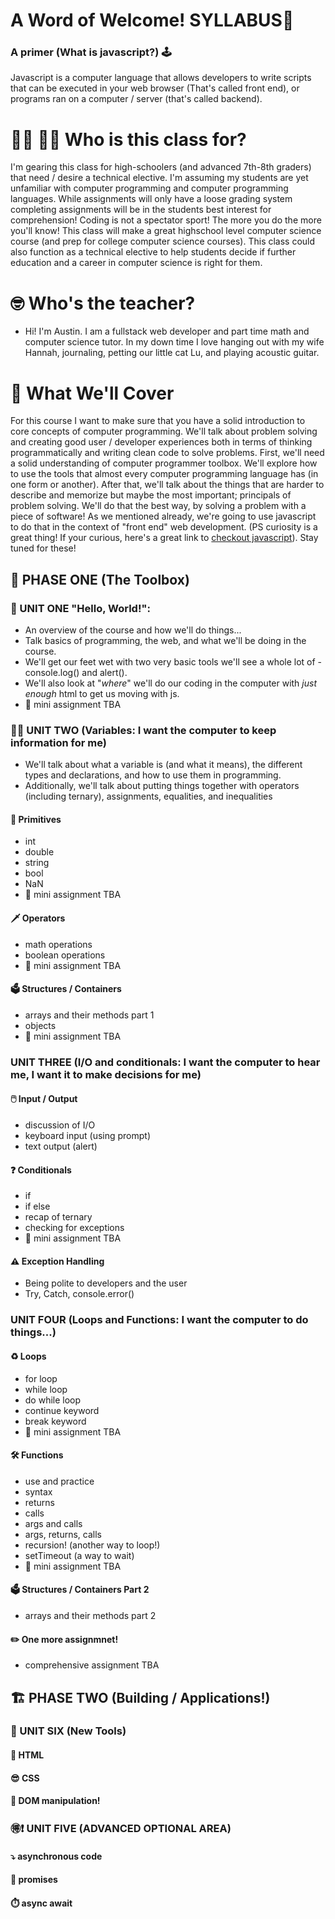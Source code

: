# A Word of Welcome! SYLLABUS👋

### A primer (What is javascript?) 🕹️ 
Javascript is a computer language that allows developers to write scripts that can be executed in your web browser (That's called front end), or programs ran on a computer / server (that's called backend). 

<!-- <p align="center">
  <img src="giphy.gif" alt="animated" width="175px"/>
</p> -->

# 👨‍🎓 👩‍🎓 Who is this class for? 
I'm gearing this class for high-schoolers (and advanced 7th-8th graders) that need / desire a technical elective. I'm assuming my students are yet unfamiliar with computer programming and computer programming languages. While assignments will only have a loose grading system completing assignments will be in the students best interest for comprehension! Coding is not a spectator sport! The more you do the more you'll know! 
This class will make a great highschool level computer science course (and prep for college computer science courses). This class could also function as a technical elective to help students decide if further education and a career in computer science is right for them. 


# 🤓 Who's the teacher? 
- Hi! I'm Austin. I am a fullstack web developer and part time math and computer science tutor. In my down time I love hanging out with my wife Hannah, journaling, petting our little cat Lu, and playing acoustic guitar. 

# 👀 What We'll Cover 
For this course I want to make sure that you have a solid introduction to core concepts of computer programming. We'll talk about problem solving and creating good user / developer experiences both in terms of thinking programmatically and writing clean code to solve problems. 
First, we'll need a solid understanding of computer programmer toolbox. We'll explore how to use the tools that almost every computer programming language has (in one form or another). After that, we'll talk about the things that are harder to describe and memorize but maybe the most important; principals of problem solving. We'll do that the best way, by solving a problem with a piece of software! As we mentioned already, we're going to use javascript to do that in the context of "front end" web development. (PS curiosity is a great thing! If your curious, here's a great link to [checkout javascript](https://www.tutorialspoint.com/javascript/index.htm)). Stay tuned for these! 

##  🧰 PHASE ONE (The Toolbox) 

### 👋 UNIT ONE "Hello, World!":  
- An overview of the course and how we'll do things...
- Talk basics of programming, the web, and what we'll be doing in the course. 
- We'll get our feet wet with two very basic tools we'll see a whole lot of - console.log() and alert(). 
- We'll also look at "_where_" we'll do our coding in the computer with _just enough_ html to get us moving with js. 
- 🚗 mini assignment TBA

### 👨‍💻 UNIT TWO (Variables: I want the computer to keep information for me) 
- We'll talk about what a variable is (and what it means), the different types and declarations, and how to use them in programming.
- Additionally, we'll talk about putting things together with operators (including ternary), assignments, equalities, and inequalities

#### 🐒 Primitives 
- int 
- double
- string
- bool 
- NaN
- 🚗 mini assignment TBA

#### 🗡️ Operators
- math operations 
- boolean operations
- 🚗 mini assignment TBA

#### 🗳️ Structures / Containers 
- arrays and their methods part 1 
- objects
- 🚗 mini assignment TBA


### UNIT THREE (I/O and conditionals: I want the computer to hear me, I want it to make decisions for me)
#### 🖱️ Input / Output 
- discussion of I/O
- keyboard input (using prompt)
- text output (alert)

#### ❓ Conditionals 
- if 
- if else 
- recap of ternary
- checking for exceptions
- 🚗 mini assignment TBA

#### ⚠️ Exception Handling
- Being polite to developers and the user 
- Try, Catch, console.error()

### UNIT FOUR (Loops and Functions: I want the computer to do things...)
#### ♻️ Loops 
- for loop
- while loop
- do while loop
- continue keyword 
- break keyword
- 🚗 mini assignment TBA 

#### 🛠️ Functions
- use and practice 
- syntax 
- returns
- calls
- args and calls
- args, returns, calls
- recursion! (another way to loop!)
- setTimeout (a way to wait)
- 🚗 mini assignment TBA 

#### 🗳️ Structures / Containers Part 2 
- arrays and their methods part 2 

#### ✏️ One more assignmnet! 
- comprehensive assignment TBA
## 🏗️ PHASE TWO (Building / Applications!) 
### 🔨 UNIT SIX (New Tools)
#### 🥡 HTML
#### 😎 CSS 
#### 🎸 DOM manipulation! 
### 🉐❗ UNIT FIVE (ADVANCED OPTIONAL AREA) 
#### ⤵️ asynchronous code 
#### 💸 promises 
#### ⏱️ async await